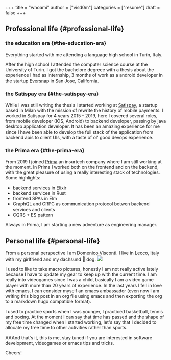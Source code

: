 +++
title = "whoami"
author = ["visd0m"]
categories = ["resume"]
draft = false
+++

## Professional life {#professional-life}


### the education era {#the-education-era}

Everything started with me attending a language high school in Turin, Italy.

After the high school I attended the computer science course at the University of Turin.
I got the bachelore degreee with a thesis about the experience I had as internship, 3 months of work as a android developer in the startup [Eversnap](https://www.eversnapapp.com/) in San Jose, California.


### the Satispay era {#the-satispay-era}

While I was still writing the thesis I started working at [Satispay](https://www.satispay.com/en-it/), a startup based in Milan with the mission of rewrite the history of mobile payments.
I worked in Satispay for 4 years 2015 - 2019, here I covered several roles, from mobile developer (IOS, Android) to backend developer, passing by java desktop application developer.
It has been an amazing experience for me since I have been able to develop the full stack of the application from backend apis to client UIs, with a taste of ol' good devops experience.


### the Prima era {#the-prima-era}

From 2019 I joined [Prima](https://www.prima.it/) an insurtech company where I am still working at the moment.
In Prima I worked both on the frontend and on the backend, with the great pleasure of using a really interesting stack of technologies.
Some highlights:

-   backend services in Elixir
-   backend services in Rust
-   frontend SPAs in Elm
-   GraphQL and GRPC as communication protocol betwen backend services and clients
-   CQRS + ES pattern

Always in Prima, I am starting a new adventure as engineering manager.


## Personal life {#personal-life}

From a personal perspective I am Domenico Visconti.
I live in Lecco, Italy with my girlfriend and my dachsund 🌭 dog.
![](/ox-hugo/woody.jpg)

I used to like to take macro pictures, honestly I am not really active lately because I have to update my gear to keep up with the current time.
I am really into videogames since I was a child, basically I am a video game player with more than 20 years of experience.
In the last years I fell in love with emacs, I can consider myself an emacs ambassador (even now I am writing this blog post in an org file using emacs and then exporting the org to a markdown hugo compatible format).

I used to practice sports when I was younger, I practiced basketball, tennis and boxing.
At the moment I can say that time has passed and the shape of my free time changed when I started working, let's say that I decided to allocate my free time to other activities rather than sports.

AAAnd that's it, this is me, stay tuned if you are interested in software development, videogames or emacs tips and tricks.

Cheers!

